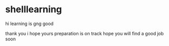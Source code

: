 # shelllearning
hi learning is gng good

thank you i hope yours preparation is on track hope you will find a good job soon
